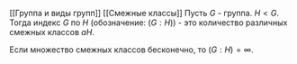 [[Группа и виды групп]] 
[[Смежные классы]]
Пусть $G$ - группа. $H < G$. Тогда индекс $G$ по $H$ (обозначение: $(G:H)$) - это количество различных смежных классов $aH$.

Если множество смежных классов бесконечно, то $(G:H) = \infty$. 